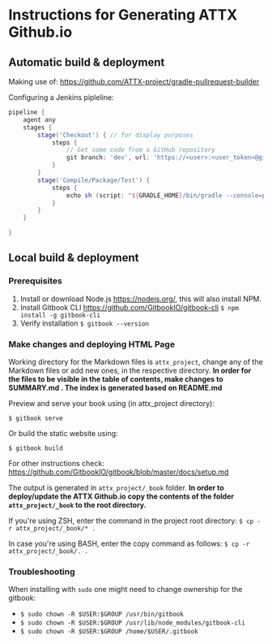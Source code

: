 # Instructions for Generating ATTX Github.io

## Automatic build & deployment

Making use of: https://github.com/ATTX-project/gradle-pullrequest-builder

Configuring a Jenkins pipleline:
```groovy
pipeline {
    agent any
    stages {
        stage('Checkout') { // for display purposes
            steps {
                // Get some code from a GitHub repository
                git branch: 'dev', url: 'https://<user>:<user_token>@github.com/ATTX-project/ATTX-project.github.io.git'
            }
        }
        stage('Compile/Package/Test') {
            steps {
                echo sh (script: "${GRADLE_HOME}/bin/gradle --console=plain -b ${workspace}/build.gradle -PartifactRepoURL=http://archiva:8080 -Puser=<user> -Ptoken=<user_token> -PjenkinsBuild=${BUILD_NUMBER} clean gitPullRequest", returnStdout: true)
            }
        }
    }

}
```

## Local build & deployment

### Prerequisites

1. Install or download Node.js https://nodejs.org/, this will also install NPM.
2. Install Gitbook CLI https://github.com/GitbookIO/gitbook-cli `$ npm install -g gitbook-cli`
3. Verify installation `$ gitbook --version`

### Make changes and deploying HTML Page

Working directory for the Markdown files  is `attx_project`, change any of the Markdown files or add new ones, in the respective directory. **In order for the files to be visible in the table of contents, make changes to SUMMARY.md . The index is generated based on README.md**

Preview and serve your book using (in attx_project directory):

```
$ gitbook serve
```

Or build the static website using:

```
$ gitbook build
```

For other instructions check: https://github.com/GitbookIO/gitbook/blob/master/docs/setup.md

The output is generated in `attx_project/_book` folder.
**In order to deploy/update the ATTX Github.io copy the contents of the folder `attx_project/_book` to the root directory.**

If you're using ZSH, enter the command in the project root directory: `$ cp -r attx_project/_book/* .`

In case you're using BASH, enter the copy command as follows: `$ cp -r attx_project/_book/. .`

### Troubleshooting

When installing with `sudo` one might need to change ownership for the gitbook:
* `$ sudo chown -R $USER:$GROUP /usr/bin/gitbook`
* `$ sudo chown -R $USER:$GROUP /usr/lib/node_modules/gitbook-cli`
* `$ sudo chown -R $USER:$GROUP /home/$USER/.gitbook`
